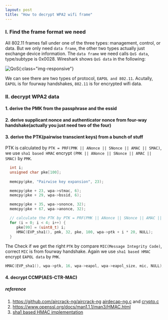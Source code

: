 ```yaml
---
layout: post
title: "How to decrypt WPA2 wifi frame"
---
```


### I. Find the frame format we need
All 802.11 frames fall under one of the three types: management, control, or data. But we only need ```data frame```, the other two types actually just exchange device
information. The ```data frame``` we need calls ```QoS data```, type/subtype is 0x0028. Wireshark shows ```QoS data``` in the following:

![QoS](/MyBlog/assets/picture/QoS.png){:class="img-responsive"}

We can see there are two types of protocol, ```EAPOL and 802.11```. Acutally, ```EAPOL``` is for fourway handshakes, ```802.11``` is for encrypted wifi data.

### II. decrypt WPA2 data
#### 1. derive the PMK from the passphrase and the essid
#### 2. derive supplicant nonce and authenticator nonce from four-way handshake(actually you just need two of the four)
#### 3. derive the PTK(pairwise transcient keys) from a bunch of stuff
PTK is calculated by ```PTK = PRF(PMK || ANonce || SNonce || AMAC || SMAC)```, we use ```sha1 based HMAC``` encrypt ```(PMK || ANonce || SNonce || AMAC || SMAC)``` by ```PMK```.
```c
  int i;
  unsigned char pke[100];
  
  memcpy(pke, "Pairwise key expansion", 23);

  memcpy(pke + 23, wpa->stmac, 6);
  memcpy(pke + 29, wpa->bssid, 6);

  memcpy(pke + 35, wpa->snonce, 32);
  memcpy(pke + 67, wpa->anonce, 32);

  // calculate the PTK by PTK = PRF(PMK || ANonce || SNonce || AMAC || SMAC)
  for (i = 0; i < 4; i++) {
     pke[99] = (uint8_t) i;
     HMAC(EVP_sha1(), pmk, 32, pke, 100, wpa->ptk + i * 20, NULL);
  }
```
The Check if we get the right ```PTK``` by compare ```MIC(Message Integrity Code)```, correct ```MIC``` is from fourway handshake.
Again we use ```sha1 based HMAC``` encrypt ```EAPOL data``` by ```PMK```.
```c
HMAC(EVP_sha1(), wpa->ptk, 16, wpa->eapol, wpa->eapol_size, mic, NULL);
```
#### 4. decrypt CCMP(AES-CTR-MAC)

##### reference
1. https://github.com/aircrack-ng/aircrack-ng [airdecap-ng.c](https://github.com/aircrack-ng/aircrack-ng/blob/master/src/airdecap-ng/airdecap-ng.c) and [crypto.c](https://github.com/aircrack-ng/aircrack-ng/blob/master/lib/crypto/crypto.c)
2. https://www.openssl.org/docs/man1.1.1/man3/HMAC.html
3. [sha1 based HMAC implementation](https://github.com/chen172/crypto/blob/main/hmac.c)



